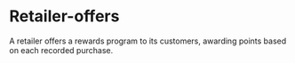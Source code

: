 # Retailer-offers
A retailer offers a rewards program to its customers, awarding points based on each recorded purchase.  
